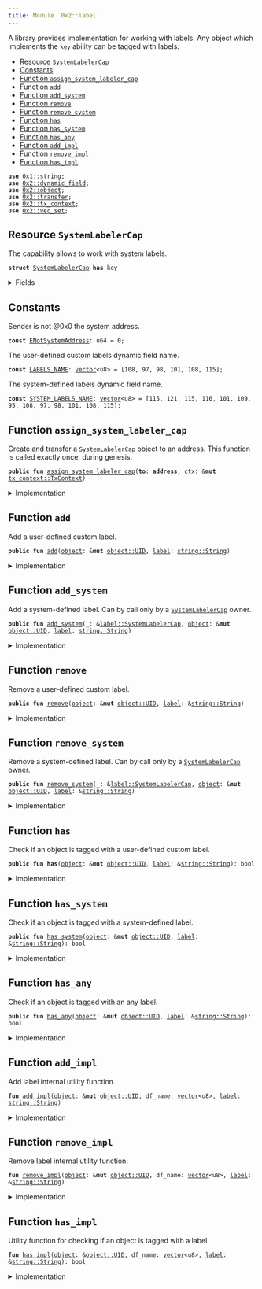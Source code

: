 ```yaml
---
title: Module `0x2::label`
---
```


A library provides implementation for working with labels.
Any object which implements the <code>key</code> ability can be tagged with labels.


-  [Resource `SystemLabelerCap`](#0x2_label_SystemLabelerCap)
-  [Constants](#@Constants_0)
-  [Function `assign_system_labeler_cap`](#0x2_label_assign_system_labeler_cap)
-  [Function `add`](#0x2_label_add)
-  [Function `add_system`](#0x2_label_add_system)
-  [Function `remove`](#0x2_label_remove)
-  [Function `remove_system`](#0x2_label_remove_system)
-  [Function `has`](#0x2_label_has)
-  [Function `has_system`](#0x2_label_has_system)
-  [Function `has_any`](#0x2_label_has_any)
-  [Function `add_impl`](#0x2_label_add_impl)
-  [Function `remove_impl`](#0x2_label_remove_impl)
-  [Function `has_impl`](#0x2_label_has_impl)


<pre><code><b>use</b> <a href="../move-stdlib/string.md#0x1_string">0x1::string</a>;
<b>use</b> <a href="dynamic_field.md#0x2_dynamic_field">0x2::dynamic_field</a>;
<b>use</b> <a href="object.md#0x2_object">0x2::object</a>;
<b>use</b> <a href="transfer.md#0x2_transfer">0x2::transfer</a>;
<b>use</b> <a href="tx_context.md#0x2_tx_context">0x2::tx_context</a>;
<b>use</b> <a href="vec_set.md#0x2_vec_set">0x2::vec_set</a>;
</code></pre>



<a name="0x2_label_SystemLabelerCap"></a>

## Resource `SystemLabelerCap`

The capability allows to work with system labels.


<pre><code><b>struct</b> <a href="label.md#0x2_label_SystemLabelerCap">SystemLabelerCap</a> <b>has</b> key
</code></pre>



<details>
<summary>Fields</summary>


<dl>
<dt>
<code>id: <a href="object.md#0x2_object_UID">object::UID</a></code>
</dt>
<dd>

</dd>
</dl>


</details>

<a name="@Constants_0"></a>

## Constants


<a name="0x2_label_ENotSystemAddress"></a>

Sender is not @0x0 the system address.


<pre><code><b>const</b> <a href="label.md#0x2_label_ENotSystemAddress">ENotSystemAddress</a>: u64 = 0;
</code></pre>



<a name="0x2_label_LABELS_NAME"></a>

The user-defined custom labels dynamic field name.


<pre><code><b>const</b> <a href="label.md#0x2_label_LABELS_NAME">LABELS_NAME</a>: <a href="../move-stdlib/vector.md#0x1_vector">vector</a>&lt;u8&gt; = [108, 97, 98, 101, 108, 115];
</code></pre>



<a name="0x2_label_SYSTEM_LABELS_NAME"></a>

The system-defined labels dynamic field name.


<pre><code><b>const</b> <a href="label.md#0x2_label_SYSTEM_LABELS_NAME">SYSTEM_LABELS_NAME</a>: <a href="../move-stdlib/vector.md#0x1_vector">vector</a>&lt;u8&gt; = [115, 121, 115, 116, 101, 109, 95, 108, 97, 98, 101, 108, 115];
</code></pre>



<a name="0x2_label_assign_system_labeler_cap"></a>

## Function `assign_system_labeler_cap`

Create and transfer a <code><a href="label.md#0x2_label_SystemLabelerCap">SystemLabelerCap</a></code> object to an address.
This function is called exactly once, during genesis.


<pre><code><b>public</b> <b>fun</b> <a href="label.md#0x2_label_assign_system_labeler_cap">assign_system_labeler_cap</a>(<b>to</b>: <b>address</b>, ctx: &<b>mut</b> <a href="tx_context.md#0x2_tx_context_TxContext">tx_context::TxContext</a>)
</code></pre>



<details>
<summary>Implementation</summary>


<pre><code><b>public</b> <b>fun</b> <a href="label.md#0x2_label_assign_system_labeler_cap">assign_system_labeler_cap</a>(<b>to</b>: <b>address</b>, ctx: &<b>mut</b> TxContext) {
    <b>assert</b>!(ctx.sender() == @0x0, <a href="label.md#0x2_label_ENotSystemAddress">ENotSystemAddress</a>);

    // Create a new capability.
    <b>let</b> cap = <a href="label.md#0x2_label_SystemLabelerCap">SystemLabelerCap</a> {
        id: <a href="object.md#0x2_object_new">object::new</a>(ctx),
    };

    // Transfer the capability <b>to</b> the specified <b>address</b>.
    <a href="transfer.md#0x2_transfer_transfer">transfer::transfer</a>(cap, <b>to</b>);
}
</code></pre>



</details>

<a name="0x2_label_add"></a>

## Function `add`

Add a user-defined custom label.


<pre><code><b>public</b> <b>fun</b> <a href="label.md#0x2_label_add">add</a>(<a href="object.md#0x2_object">object</a>: &<b>mut</b> <a href="object.md#0x2_object_UID">object::UID</a>, <a href="label.md#0x2_label">label</a>: <a href="../move-stdlib/string.md#0x1_string_String">string::String</a>)
</code></pre>



<details>
<summary>Implementation</summary>


<pre><code><b>public</b> <b>fun</b> <a href="label.md#0x2_label_add">add</a>(<a href="object.md#0x2_object">object</a>: &<b>mut</b> UID, <a href="label.md#0x2_label">label</a>: String) {
    <a href="label.md#0x2_label_add_impl">add_impl</a>(<a href="object.md#0x2_object">object</a>, <a href="label.md#0x2_label_LABELS_NAME">LABELS_NAME</a>, <a href="label.md#0x2_label">label</a>);
}
</code></pre>



</details>

<a name="0x2_label_add_system"></a>

## Function `add_system`

Add a system-defined label.
Can by call only by a <code><a href="label.md#0x2_label_SystemLabelerCap">SystemLabelerCap</a></code> owner.


<pre><code><b>public</b> <b>fun</b> <a href="label.md#0x2_label_add_system">add_system</a>(_: &<a href="label.md#0x2_label_SystemLabelerCap">label::SystemLabelerCap</a>, <a href="object.md#0x2_object">object</a>: &<b>mut</b> <a href="object.md#0x2_object_UID">object::UID</a>, <a href="label.md#0x2_label">label</a>: <a href="../move-stdlib/string.md#0x1_string_String">string::String</a>)
</code></pre>



<details>
<summary>Implementation</summary>


<pre><code><b>public</b> <b>fun</b> <a href="label.md#0x2_label_add_system">add_system</a>(_: &<a href="label.md#0x2_label_SystemLabelerCap">SystemLabelerCap</a>, <a href="object.md#0x2_object">object</a>: &<b>mut</b> UID, <a href="label.md#0x2_label">label</a>: String) {
    <a href="label.md#0x2_label_add_impl">add_impl</a>(<a href="object.md#0x2_object">object</a>, <a href="label.md#0x2_label_SYSTEM_LABELS_NAME">SYSTEM_LABELS_NAME</a>, <a href="label.md#0x2_label">label</a>);
}
</code></pre>



</details>

<a name="0x2_label_remove"></a>

## Function `remove`

Remove a user-defined custom label.


<pre><code><b>public</b> <b>fun</b> <a href="label.md#0x2_label_remove">remove</a>(<a href="object.md#0x2_object">object</a>: &<b>mut</b> <a href="object.md#0x2_object_UID">object::UID</a>, <a href="label.md#0x2_label">label</a>: &<a href="../move-stdlib/string.md#0x1_string_String">string::String</a>)
</code></pre>



<details>
<summary>Implementation</summary>


<pre><code><b>public</b> <b>fun</b> <a href="label.md#0x2_label_remove">remove</a>(<a href="object.md#0x2_object">object</a>: &<b>mut</b> UID, <a href="label.md#0x2_label">label</a>: &String) {
    <a href="label.md#0x2_label_remove_impl">remove_impl</a>(<a href="object.md#0x2_object">object</a>, <a href="label.md#0x2_label_LABELS_NAME">LABELS_NAME</a>, <a href="label.md#0x2_label">label</a>);
}
</code></pre>



</details>

<a name="0x2_label_remove_system"></a>

## Function `remove_system`

Remove a system-defined label.
Can by call only by a <code><a href="label.md#0x2_label_SystemLabelerCap">SystemLabelerCap</a></code> owner.


<pre><code><b>public</b> <b>fun</b> <a href="label.md#0x2_label_remove_system">remove_system</a>(_: &<a href="label.md#0x2_label_SystemLabelerCap">label::SystemLabelerCap</a>, <a href="object.md#0x2_object">object</a>: &<b>mut</b> <a href="object.md#0x2_object_UID">object::UID</a>, <a href="label.md#0x2_label">label</a>: &<a href="../move-stdlib/string.md#0x1_string_String">string::String</a>)
</code></pre>



<details>
<summary>Implementation</summary>


<pre><code><b>public</b> <b>fun</b> <a href="label.md#0x2_label_remove_system">remove_system</a>(_: &<a href="label.md#0x2_label_SystemLabelerCap">SystemLabelerCap</a>, <a href="object.md#0x2_object">object</a>: &<b>mut</b> UID, <a href="label.md#0x2_label">label</a>: &String) {
    <a href="label.md#0x2_label_remove_impl">remove_impl</a>(<a href="object.md#0x2_object">object</a>, <a href="label.md#0x2_label_SYSTEM_LABELS_NAME">SYSTEM_LABELS_NAME</a>, <a href="label.md#0x2_label">label</a>);
}
</code></pre>



</details>

<a name="0x2_label_has"></a>

## Function `has`

Check if an object is tagged with a user-defined custom label.


<pre><code><b>public</b> <b>fun</b> <b>has</b>(<a href="object.md#0x2_object">object</a>: &<b>mut</b> <a href="object.md#0x2_object_UID">object::UID</a>, <a href="label.md#0x2_label">label</a>: &<a href="../move-stdlib/string.md#0x1_string_String">string::String</a>): bool
</code></pre>



<details>
<summary>Implementation</summary>


<pre><code><b>public</b> <b>fun</b> <b>has</b>(<a href="object.md#0x2_object">object</a>: &<b>mut</b> UID, <a href="label.md#0x2_label">label</a>: &String): bool {
    <a href="label.md#0x2_label_has_impl">has_impl</a>(<a href="object.md#0x2_object">object</a>, <a href="label.md#0x2_label_LABELS_NAME">LABELS_NAME</a>, <a href="label.md#0x2_label">label</a>)
}
</code></pre>



</details>

<a name="0x2_label_has_system"></a>

## Function `has_system`

Check if an object is tagged with a system-defined label.


<pre><code><b>public</b> <b>fun</b> <a href="label.md#0x2_label_has_system">has_system</a>(<a href="object.md#0x2_object">object</a>: &<b>mut</b> <a href="object.md#0x2_object_UID">object::UID</a>, <a href="label.md#0x2_label">label</a>: &<a href="../move-stdlib/string.md#0x1_string_String">string::String</a>): bool
</code></pre>



<details>
<summary>Implementation</summary>


<pre><code><b>public</b> <b>fun</b> <a href="label.md#0x2_label_has_system">has_system</a>(<a href="object.md#0x2_object">object</a>: &<b>mut</b> UID, <a href="label.md#0x2_label">label</a>: &String): bool {
    <a href="label.md#0x2_label_has_impl">has_impl</a>(<a href="object.md#0x2_object">object</a>, <a href="label.md#0x2_label_SYSTEM_LABELS_NAME">SYSTEM_LABELS_NAME</a>, <a href="label.md#0x2_label">label</a>)
}
</code></pre>



</details>

<a name="0x2_label_has_any"></a>

## Function `has_any`

Check if an object is tagged with an any label.


<pre><code><b>public</b> <b>fun</b> <a href="label.md#0x2_label_has_any">has_any</a>(<a href="object.md#0x2_object">object</a>: &<b>mut</b> <a href="object.md#0x2_object_UID">object::UID</a>, <a href="label.md#0x2_label">label</a>: &<a href="../move-stdlib/string.md#0x1_string_String">string::String</a>): bool
</code></pre>



<details>
<summary>Implementation</summary>


<pre><code><b>public</b> <b>fun</b> <a href="label.md#0x2_label_has_any">has_any</a>(<a href="object.md#0x2_object">object</a>: &<b>mut</b> UID, <a href="label.md#0x2_label">label</a>: &String): bool {
    <a href="label.md#0x2_label_has_impl">has_impl</a>(<a href="object.md#0x2_object">object</a>, <a href="label.md#0x2_label_LABELS_NAME">LABELS_NAME</a>, <a href="label.md#0x2_label">label</a>) || <a href="label.md#0x2_label_has_impl">has_impl</a>(<a href="object.md#0x2_object">object</a>, <a href="label.md#0x2_label_SYSTEM_LABELS_NAME">SYSTEM_LABELS_NAME</a>, <a href="label.md#0x2_label">label</a>)
}
</code></pre>



</details>

<a name="0x2_label_add_impl"></a>

## Function `add_impl`

Add label internal utility function.


<pre><code><b>fun</b> <a href="label.md#0x2_label_add_impl">add_impl</a>(<a href="object.md#0x2_object">object</a>: &<b>mut</b> <a href="object.md#0x2_object_UID">object::UID</a>, df_name: <a href="../move-stdlib/vector.md#0x1_vector">vector</a>&lt;u8&gt;, <a href="label.md#0x2_label">label</a>: <a href="../move-stdlib/string.md#0x1_string_String">string::String</a>)
</code></pre>



<details>
<summary>Implementation</summary>


<pre><code><b>fun</b> <a href="label.md#0x2_label_add_impl">add_impl</a>(<a href="object.md#0x2_object">object</a>: &<b>mut</b> UID, df_name: <a href="../move-stdlib/vector.md#0x1_vector">vector</a>&lt;u8&gt;, <a href="label.md#0x2_label">label</a>: String) {
    // Check <b>if</b> a labels collection exists.
    <b>if</b> (<a href="dynamic_field.md#0x2_dynamic_field_exists_">dynamic_field::exists_</a>(<a href="object.md#0x2_object">object</a>, df_name)) {
        // Borrow the related labels collection.
        <b>let</b> labels = <a href="dynamic_field.md#0x2_dynamic_field_borrow_mut">dynamic_field::borrow_mut</a>&lt;<a href="../move-stdlib/vector.md#0x1_vector">vector</a>&lt;u8&gt;, VecSet&lt;String&gt;&gt;(<a href="object.md#0x2_object">object</a>, df_name);

        // Insert the <a href="label.md#0x2_label">label</a> into the collection.
        labels.insert(<a href="label.md#0x2_label">label</a>);
    } <b>else</b> {
        // Create a new labels collection.
        <b>let</b> <b>mut</b> labels = <a href="vec_set.md#0x2_vec_set_empty">vec_set::empty</a>();

        // Insert the <a href="label.md#0x2_label">label</a> into the collection.
        labels.insert(<a href="label.md#0x2_label">label</a>);

        // Add the created collection <b>as</b> a dynamic field <b>to</b> the <a href="object.md#0x2_object">object</a>.
        <a href="dynamic_field.md#0x2_dynamic_field_add">dynamic_field::add</a>(<a href="object.md#0x2_object">object</a>, df_name, labels);
    }
}
</code></pre>



</details>

<a name="0x2_label_remove_impl"></a>

## Function `remove_impl`

Remove label internal utility function.


<pre><code><b>fun</b> <a href="label.md#0x2_label_remove_impl">remove_impl</a>(<a href="object.md#0x2_object">object</a>: &<b>mut</b> <a href="object.md#0x2_object_UID">object::UID</a>, df_name: <a href="../move-stdlib/vector.md#0x1_vector">vector</a>&lt;u8&gt;, <a href="label.md#0x2_label">label</a>: &<a href="../move-stdlib/string.md#0x1_string_String">string::String</a>)
</code></pre>



<details>
<summary>Implementation</summary>


<pre><code><b>fun</b> <a href="label.md#0x2_label_remove_impl">remove_impl</a>(<a href="object.md#0x2_object">object</a>: &<b>mut</b> UID, df_name: <a href="../move-stdlib/vector.md#0x1_vector">vector</a>&lt;u8&gt;, <a href="label.md#0x2_label">label</a>: &String) {
    // Need <b>to</b> check <b>if</b> this variable is required.
    <b>let</b> <b>mut</b> need_remove_collection = <b>false</b>;

    // Check <b>if</b> a labels collection exists.
    <b>if</b> (<a href="dynamic_field.md#0x2_dynamic_field_exists_">dynamic_field::exists_</a>(<a href="object.md#0x2_object">object</a>, df_name)) {
        // Borrow the related labels collection.
        <b>let</b> labels = <a href="dynamic_field.md#0x2_dynamic_field_borrow_mut">dynamic_field::borrow_mut</a>&lt;<a href="../move-stdlib/vector.md#0x1_vector">vector</a>&lt;u8&gt;, VecSet&lt;String&gt;&gt;(<a href="object.md#0x2_object">object</a>, df_name);

        // Check <b>if</b> the labels collection contains the <a href="label.md#0x2_label">label</a>.
        <b>if</b> (labels.contains(<a href="label.md#0x2_label">label</a>)) {
            // Remove the <a href="label.md#0x2_label">label</a>.
            labels.<a href="label.md#0x2_label_remove">remove</a>(<a href="label.md#0x2_label">label</a>);

            // Remove the labels collection <b>if</b> it is empty.
            <b>if</b> (labels.is_empty()) {
                need_remove_collection = <b>true</b>;
            };
        };
    };

    // Remove the related labels collection.
    <b>if</b> (need_remove_collection) {
        <a href="dynamic_field.md#0x2_dynamic_field_remove">dynamic_field::remove</a>&lt;<a href="../move-stdlib/vector.md#0x1_vector">vector</a>&lt;u8&gt;, VecSet&lt;String&gt;&gt;(<a href="object.md#0x2_object">object</a>, df_name);
    }
}
</code></pre>



</details>

<a name="0x2_label_has_impl"></a>

## Function `has_impl`

Utility function for checking if an object is tagged with a label.


<pre><code><b>fun</b> <a href="label.md#0x2_label_has_impl">has_impl</a>(<a href="object.md#0x2_object">object</a>: &<a href="object.md#0x2_object_UID">object::UID</a>, df_name: <a href="../move-stdlib/vector.md#0x1_vector">vector</a>&lt;u8&gt;, <a href="label.md#0x2_label">label</a>: &<a href="../move-stdlib/string.md#0x1_string_String">string::String</a>): bool
</code></pre>



<details>
<summary>Implementation</summary>


<pre><code><b>fun</b> <a href="label.md#0x2_label_has_impl">has_impl</a>(<a href="object.md#0x2_object">object</a>: &UID, df_name: <a href="../move-stdlib/vector.md#0x1_vector">vector</a>&lt;u8&gt;, <a href="label.md#0x2_label">label</a>: &String): bool {
    // The <a href="label.md#0x2_label">label</a> can not exist <b>if</b> there is no a <a href="label.md#0x2_label">label</a> collection.
    <b>if</b> (!<a href="dynamic_field.md#0x2_dynamic_field_exists_">dynamic_field::exists_</a>(<a href="object.md#0x2_object">object</a>, df_name)) {
        <b>return</b> <b>false</b>
    };

    // Borrow the related labels collection.
    <b>let</b> labels = <a href="dynamic_field.md#0x2_dynamic_field_borrow">dynamic_field::borrow</a>&lt;<a href="../move-stdlib/vector.md#0x1_vector">vector</a>&lt;u8&gt;, VecSet&lt;String&gt;&gt;(<a href="object.md#0x2_object">object</a>, df_name);

    // Check <b>if</b> an <a href="object.md#0x2_object">object</a> is tagged <b>with</b> a <a href="label.md#0x2_label">label</a>.
    labels.contains(<a href="label.md#0x2_label">label</a>)
}
</code></pre>



</details>
